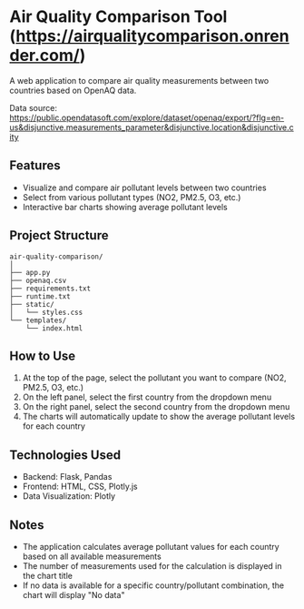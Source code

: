 # Air Quality Comparison Tool (https://airqualitycomparison.onrender.com/)

A web application to compare air quality measurements between two countries based on OpenAQ data.

Data source: https://public.opendatasoft.com/explore/dataset/openaq/export/?flg=en-us&disjunctive.measurements_parameter&disjunctive.location&disjunctive.city

## Features

- Visualize and compare air pollutant levels between two countries
- Select from various pollutant types (NO2, PM2.5, O3, etc.)
- Interactive bar charts showing average pollutant levels

## Project Structure

```
air-quality-comparison/
│
├── app.py               
├── openaq.csv         
├── requirements.txt
├── runtime.txt       
├── static/
│   └── styles.css      
└── templates/
    └── index.html        
```

## How to Use

1. At the top of the page, select the pollutant you want to compare (NO2, PM2.5, O3, etc.)
2. On the left panel, select the first country from the dropdown menu
3. On the right panel, select the second country from the dropdown menu
4. The charts will automatically update to show the average pollutant levels for each country

## Technologies Used

- Backend: Flask, Pandas
- Frontend: HTML, CSS, Plotly.js
- Data Visualization: Plotly

## Notes

- The application calculates average pollutant values for each country based on all available measurements
- The number of measurements used for the calculation is displayed in the chart title
- If no data is available for a specific country/pollutant combination, the chart will display "No data"
